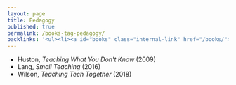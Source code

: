 ```yaml
---
layout: page
title: Pedagogy
published: true
permalink: /books-tag-pedagogy/
backlinks: '<ul><li><a id="books" class="internal-link" href="/books/">Books</a></li></ul>'
---
```


* Huston, _Teaching What You Don't Know_ (2009) 
* Lang, _Small Teaching_ (2016) 
* Wilson, _Teaching Tech Together_ (2018) 
